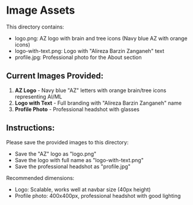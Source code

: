 # Image Assets

This directory contains:
- logo.png: AZ logo with brain and tree icons (Navy blue AZ with orange icons)
- logo-with-text.png: Logo with "Alireza Barzin Zanganeh" text
- profile.jpg: Professional photo for the About section

## Current Images Provided:
1. **AZ Logo** - Navy blue "AZ" letters with orange brain/tree icons representing AI/ML
2. **Logo with Text** - Full branding with "Alireza Barzin Zanganeh" name
3. **Profile Photo** - Professional headshot with glasses

## Instructions:
Please save the provided images to this directory:
- Save the "AZ" logo as "logo.png" 
- Save the logo with full name as "logo-with-text.png"
- Save the professional headshot as "profile.jpg"

Recommended dimensions:
- Logo: Scalable, works well at navbar size (40px height)
- Profile photo: 400x400px, professional headshot with good lighting
